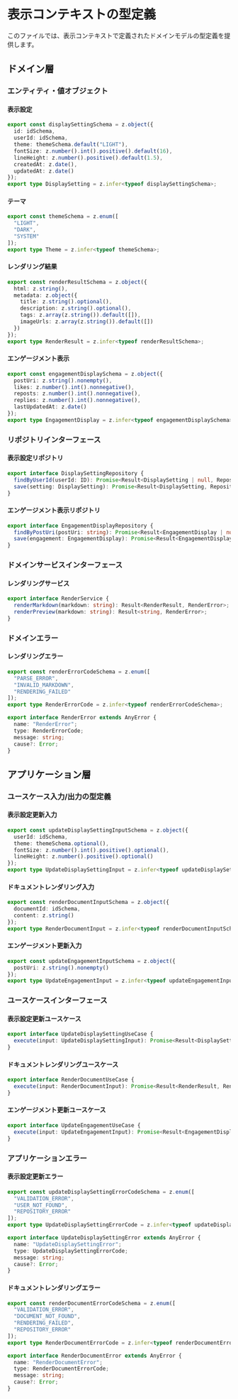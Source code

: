 # 表示コンテキストの型定義

このファイルでは、表示コンテキストで定義されたドメインモデルの型定義を提供します。

## ドメイン層

### エンティティ・値オブジェクト

#### 表示設定

```typescript
export const displaySettingSchema = z.object({
  id: idSchema,
  userId: idSchema,
  theme: themeSchema.default("LIGHT"),
  fontSize: z.number().int().positive().default(16),
  lineHeight: z.number().positive().default(1.5),
  createdAt: z.date(),
  updatedAt: z.date()
});
export type DisplaySetting = z.infer<typeof displaySettingSchema>;
```

#### テーマ

```typescript
export const themeSchema = z.enum([
  "LIGHT",
  "DARK",
  "SYSTEM"
]);
export type Theme = z.infer<typeof themeSchema>;
```

#### レンダリング結果

```typescript
export const renderResultSchema = z.object({
  html: z.string(),
  metadata: z.object({
    title: z.string().optional(),
    description: z.string().optional(),
    tags: z.array(z.string()).default([]),
    imageUrls: z.array(z.string()).default([])
  })
});
export type RenderResult = z.infer<typeof renderResultSchema>;
```

#### エンゲージメント表示

```typescript
export const engagementDisplaySchema = z.object({
  postUri: z.string().nonempty(),
  likes: z.number().int().nonnegative(),
  reposts: z.number().int().nonnegative(),
  replies: z.number().int().nonnegative(),
  lastUpdatedAt: z.date()
});
export type EngagementDisplay = z.infer<typeof engagementDisplaySchema>;
```

### リポジトリインターフェース

#### 表示設定リポジトリ

```typescript
export interface DisplaySettingRepository {
  findByUserId(userId: ID): Promise<Result<DisplaySetting | null, RepositoryError>>;
  save(setting: DisplaySetting): Promise<Result<DisplaySetting, RepositoryError>>;
}
```

#### エンゲージメント表示リポジトリ

```typescript
export interface EngagementDisplayRepository {
  findByPostUri(postUri: string): Promise<Result<EngagementDisplay | null, RepositoryError>>;
  save(engagement: EngagementDisplay): Promise<Result<EngagementDisplay, RepositoryError>>;
}
```

### ドメインサービスインターフェース

#### レンダリングサービス

```typescript
export interface RenderService {
  renderMarkdown(markdown: string): Result<RenderResult, RenderError>;
  renderPreview(markdown: string): Result<string, RenderError>;
}
```

### ドメインエラー

#### レンダリングエラー

```typescript
export const renderErrorCodeSchema = z.enum([
  "PARSE_ERROR",
  "INVALID_MARKDOWN",
  "RENDERING_FAILED"
]);
export type RenderErrorCode = z.infer<typeof renderErrorCodeSchema>;

export interface RenderError extends AnyError {
  name: "RenderError";
  type: RenderErrorCode;
  message: string;
  cause?: Error;
}
```

## アプリケーション層

### ユースケース入力/出力の型定義

#### 表示設定更新入力

```typescript
export const updateDisplaySettingInputSchema = z.object({
  userId: idSchema,
  theme: themeSchema.optional(),
  fontSize: z.number().int().positive().optional(),
  lineHeight: z.number().positive().optional()
});
export type UpdateDisplaySettingInput = z.infer<typeof updateDisplaySettingInputSchema>;
```

#### ドキュメントレンダリング入力

```typescript
export const renderDocumentInputSchema = z.object({
  documentId: idSchema,
  content: z.string()
});
export type RenderDocumentInput = z.infer<typeof renderDocumentInputSchema>;
```

#### エンゲージメント更新入力

```typescript
export const updateEngagementInputSchema = z.object({
  postUri: z.string().nonempty()
});
export type UpdateEngagementInput = z.infer<typeof updateEngagementInputSchema>;
```

### ユースケースインターフェース

#### 表示設定更新ユースケース

```typescript
export interface UpdateDisplaySettingUseCase {
  execute(input: UpdateDisplaySettingInput): Promise<Result<DisplaySetting, UpdateDisplaySettingError>>;
}
```

#### ドキュメントレンダリングユースケース

```typescript
export interface RenderDocumentUseCase {
  execute(input: RenderDocumentInput): Promise<Result<RenderResult, RenderDocumentError>>;
}
```

#### エンゲージメント更新ユースケース

```typescript
export interface UpdateEngagementUseCase {
  execute(input: UpdateEngagementInput): Promise<Result<EngagementDisplay, UpdateEngagementError>>;
}
```

### アプリケーションエラー

#### 表示設定更新エラー

```typescript
export const updateDisplaySettingErrorCodeSchema = z.enum([
  "VALIDATION_ERROR",
  "USER_NOT_FOUND",
  "REPOSITORY_ERROR"
]);
export type UpdateDisplaySettingErrorCode = z.infer<typeof updateDisplaySettingErrorCodeSchema>;

export interface UpdateDisplaySettingError extends AnyError {
  name: "UpdateDisplaySettingError";
  type: UpdateDisplaySettingErrorCode;
  message: string;
  cause?: Error;
}
```

#### ドキュメントレンダリングエラー

```typescript
export const renderDocumentErrorCodeSchema = z.enum([
  "VALIDATION_ERROR",
  "DOCUMENT_NOT_FOUND",
  "RENDERING_FAILED",
  "REPOSITORY_ERROR"
]);
export type RenderDocumentErrorCode = z.infer<typeof renderDocumentErrorCodeSchema>;

export interface RenderDocumentError extends AnyError {
  name: "RenderDocumentError";
  type: RenderDocumentErrorCode;
  message: string;
  cause?: Error;
}
``` 